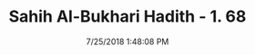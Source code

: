 ---
title        : "Sahih Al-Bukhari Hadith - 1. 68"
date         : 7/25/2018 1:48:08 PM
draft        : false
type         : "hadith"
layout       : "hadith"
BookCode     : "SHB"
VolumeNumber : "1"
HadithNumber : "68"
categories  :  ["Knowledge-Selecting a suitable time for preaching"]
tags  :  ["Ibn Masud"]
---